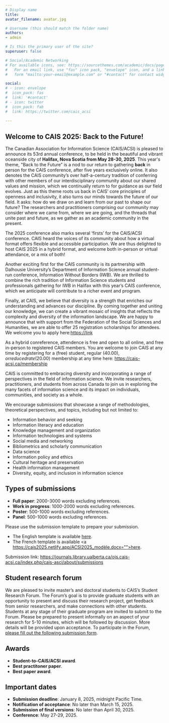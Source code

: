 ```yaml
---
# Display name
title: 	
avatar_filename: avatar.jpg

# Username (this should match the folder name)
authors:
- admin

# Is this the primary user of the site?
superuser: false

# Social/Academic Networking
# For available icons, see: https://sourcethemes.com/academic/docs/page-builder/#icons
#   For an email link, use "fas" icon pack, "envelope" icon, and a link in the
#   form "mailto:your-email@example.com" or "#contact" for contact widget.

social:
# - icon: envelope
#  icon_pack: fas
#  link: '#contact'
# - icon: twitter
#  icon_pack: fab
#  link: https://twitter.com/cais_acsi
  
---
```

## Welcome to CAIS 2025: Back to the Future!

The Canadian Association for Information Science (CAIS/ACSI) is pleased to announce its 53rd annual conference, to be held in the beautiful and vibrant oceanside city of <strong>Halifax, Nova Scotia from May 28-30, 2025</strong>. This year's theme, "Back to the Future” is a nod to our return to gathering <strong>back</strong> in person for the CAIS conference, after five years exclusively online. It also denotes the CAIS community’s over half-a-century tradition of conferring with other members of our interdisciplinary community about our shared values and mission, which we continually return to for guidance as our field evolves. Just as this theme roots us back in CAIS’ core principles of openness and inclusivity, it also turns our minds towards the future of our field. It asks: how do we draw on and learn from our past to shape our future? The researchers and practitioners comprising our community may consider where we came from, where we are going, and the threads that unite past and future, as we gather as an academic community in the present.

The 2025 conference also marks several ‘firsts’ for the CAIS/ACSI conference. CAIS heard the voices of its community about how a virtual format offers flexible and accessible participation. We are thus delighted to host CAIS 2025 in a hybrid format, and welcome both in-person or virtual attendance, or a mix of both! 

Another exciting first for the CAIS community is its partnership with Dalhousie University’s Department of Information Science annual student-run conference, Information Without Borders (IWB). We are thrilled to combine the rich tradition of Information Science students and professionals gathering for IWB in Halifax with this year’s CAIS conference, which we anticipate will contribute to a richer event and program. 

Finally, at CAIS, we believe that diversity is a strength that enriches our understanding and advances our discipline. By coming together and uniting our knowledge, we can create a vibrant mosaic of insights that reflects the complexity and diversity of the information landscape. We are happy to announce that with support from the Federation of the Social Sciences and Humanities, we are able to offer 25 registration scholarships for attendees. We welcome you to apply here:<a href = "https://link">https://link</a>

As a hybrid conreference, attendence is free and open to all online, and free in-person to registered CAIS members. You are welcome to join CAIS at any time by registering for a (free) student, regular ($40.00), or reduced rate ($20.00) membership at any time here: https://cais-acsi.ca/membership 

CAIS is committed to embracing diversity and incorporating a range of perspectives in the field of information science. We invite researchers, practitioners, and students from across Canada to join us in exploring the many facets of information science and its impact on individuals, communities, and society as a whole. 

We encourage submissions that showcase a range of methodologies, theoretical perspectives, and topics, including but not limited to:

- Information behavior and seeking
- Information literacy and education
- Knowledge management and organization
- Information technologies and systems
- Social media and networking
- Bibliometrics and scholarly communication
- Data science 
- Information policy and ethics
- Cultural heritage and preservation
- Health information management
- Diversity, equity, and inclusion in information science

## Types of submissions

- <strong>Full paper</strong>: 2000-3000 words excluding references. 
- <strong>Work in progress</strong>: 1000-2000 words excluding references.
- <strong>Poster</strong>: 500-1000 words excluding references.
- <strong>Panel</strong>: 500-1000 words excluding references.

Please use the submission template to prepare your submission.
- The English template is available <a href="https://cais2025.netlify.app/CAIS2025_template.docx">here</a>.
- The French template is available <a https://cais2025.netlify.app/ACSI2025_modèle.docx="">here</a>.

Submission link: <a href = "https://journals.library.ualberta.ca/ojs.cais-acsi.ca/index.php/cais-asci/about/submissions">https://journals.library.ualberta.ca/ojs.cais-acsi.ca/index.php/cais-asci/about/submissions</a>

## Student research forum
We are pleased to invite master’s and doctoral students to CAIS’s Student Research Forum. The Forum’s goal is to provide graduate students with an opportunity to present and discuss their research project, get feedback from senior researchers, and make connections with other students. Students at any stage of their graduate program are invited to submit to the Forum. Please be prepared to present informally on an aspect of your research for 5-10 minutes, which will be followed by discussion. More details will be provided upon acceptance.
To participate in the Forum, <a href="https://forms.gle/HE3t4gim3XSym6eH9">please fill out the following submission form</a>.

## Awards
- <strong>Student-to-CAIS/ACSI award</strong>.
- <strong>Best practitoner paper</strong>.
- <strong>Best paper award</strong>.

## Important dates 

- <strong>Submission deadline</strong>: January 8, 2025, midnight Pacific Time.
- <strong>Notification of acceptance</strong>: No later than March 15, 2025.
- <strong>Submission of final versions</strong>: No later than April 30, 2025.
- <strong>Conference</strong>: May 27-29, 2025.